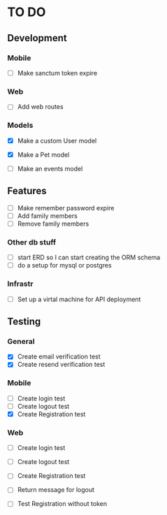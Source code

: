 # TO DO

## Development
### Mobile
- [ ] Make sanctum token expire


### Web
- [ ] Add web routes


### Models
- [x] Make a custom User model
- [x] Make a Pet model
- [ ] Make an events model


## Features
- [ ] Make remember password expire
- [ ] Add family members
- [ ] Remove family members

### Other db stuff
- [ ] start ERD so I can start creating the ORM schema
- [ ] do a setup for mysql or postgres

### Infrastr
- [ ] Set up a virtal machine for API deployment



## Testing
### General
- [x] Create email verification test
- [x] Create resend verification test

### Mobile
- [ ] Create login test
- [ ] Create logout test
- [x] Create Registration test

### Web
- [ ] Create login test
- [ ] Create logout test
- [ ] Create Registration test

- [ ] Return message for logout
- [ ] Test Registration without token